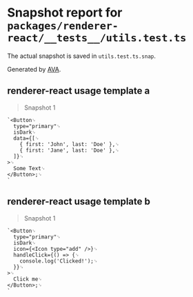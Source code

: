# Snapshot report for `packages/renderer-react/__tests__/utils.test.ts`

The actual snapshot is saved in `utils.test.ts.snap`.

Generated by [AVA](https://ava.li).

## renderer-react usage template a

> Snapshot 1

    `<Button␊
      type="primary"␊
      isDark␊
      data={[␊
        { first: 'John', last: 'Doe' },␊
        { first: 'Jane', last: 'Doe' },␊
      ]}␊
    >␊
      Some Text␊
    </Button>;␊
    `

## renderer-react usage template b

> Snapshot 1

    `<Button␊
      type="primary"␊
      isDark␊
      icon={<Icon type="add" />}␊
      handleClick={() => {␊
        console.log('Clicked!');␊
      }}␊
    >␊
      Click me␊
    </Button>;␊
    `
